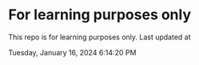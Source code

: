 # For learning purposes only
This repo is for learning purposes only.
Last updated at

Tuesday, January 16, 2024 6:14:20 PM

